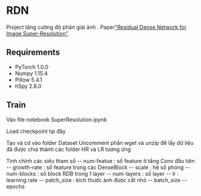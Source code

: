 # RDN

Project tăng cường độ phân giải ảnh . Paper["Residual Dense Network for Image Super-Resolution"](https://arxiv.org/abs/1802.08797).

## Requirements

- PyTorch 1.0.0
- Numpy 1.15.4
- Pillow 5.4.1
- h5py 2.8.0


## Train
Vào file notebook SuperResolution.ipynb

Load checkpoint tại đây 

Tạo và cd vào folder Dataset
Uncomment phần wget và unzip để lấy dữ liệu đã được chia thành các folder HR và LR tương ứng

Tinh chỉnh các siêu tham số 
-- num-featue : số feature ở tầng Conv đầu tiên
-- growth-rate : số feature trong các DenseBlock
-- scale : hệ số phóng
-- num-blocks : số block RDB trong 1 layer 
-- num-layers : số layer
-- lr : learning rate
-- patch_size : kích thước ảnh được cắt nhỏ
-- batch_size 
-- epochs 



